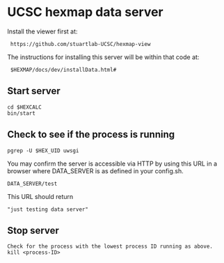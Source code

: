 # UCSC hexmap data server

Install the viewer first at:
```
 https://github.com/stuartlab-UCSC/hexmap-view
```
The instructions for installing this server will be within that code at:
```
 $HEXMAP/docs/dev/installData.html#
```









## Start server
```
cd $HEXCALC
bin/start
```

## Check to see if the process is running
```
pgrep -U $HEX_UID uwsgi
```
You may confirm the server is accessible via HTTP by using this URL in a 
browser where DATA_SERVER is as defined in your config.sh.
```
DATA_SERVER/test
```
This URL should return
```
"just testing data server"
```

## Stop server
```
Check for the process with the lowest process ID running as above.
kill <process-ID>
```


